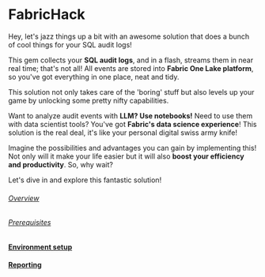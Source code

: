 # FabricHack

Hey, let's jazz things up a bit with an awesome solution that does a bunch of cool things for your SQL audit logs!

This gem collects your **SQL audit logs**, and in a flash, streams them in near real time; that's not all!
All events are stored into **Fabric One Lake platform**, so you've got everything in one place, neat and tidy.

This solution not only takes care of the 'boring' stuff but also levels up your game by unlocking some pretty nifty capabilities. 

Want to analyze audit events with **LLM? Use notebooks!** Need to use them with data scientist tools? You've got **Fabric's data science experience**! 
This solution is the real deal, it's like your personal digital swiss army knife!


Imagine the possibilities and advantages you can gain by implementing this! Not only will it make your life easier but it will also **boost your efficiency and productivity**. So, why wait? 

Let's dive in and explore this fantastic solution!

###### [Overview](overview.md)

###### [Prerequisites](prerequisites.md)

#### [Environment setup](environment.md)

#### [Reporting](reporting.md)
